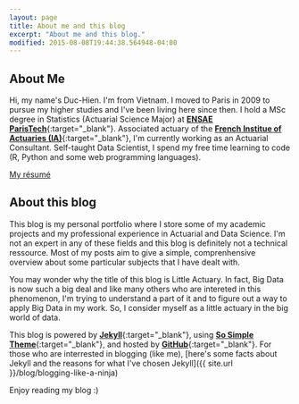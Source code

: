 ```yaml
---
layout: page
title: About me and this blog
excerpt: "About me and this blog."
modified: 2015-08-08T19:44:38.564948-04:00
---
```


## About Me

Hi, my name's Duc-Hien. I'm from Vietnam. I moved to Paris in 2009 to pursue my higher studies and I've been living here since then. I hold a MSc degree in Statistics (Actuarial Science Major) at [**ENSAE ParisTech**](http://www.ensae.fr){:target="_blank"}. Associated actuary of the [**French Institue of Actuaries (IA)**](http://www.institutdesactuaires.com){:target="_blank"}, I'm currently working as an Actuarial Consultant. Self-taught Data Scientist, I spend my free time learning to code (R, Python and some web programming languages).

<a markdown="0" href="{{ site.url }}/vitae" class="btn">My résumé</a>

## About this blog

This blog is my personal portfolio where I store some of my academic projects and my professional experience in Actuarial and Data Science. I'm not an expert in any of these fields and this blog is definitely not a technical ressource. Most of my posts aim to give a simple, comprenhensive overview about some particular subjects that I have dealt with. 

You may wonder why the title of this blog is Little Actuary. In fact, Big Data is now such a big deal and like many others who are intereted in this phenomenon, I'm trying to understand a part of it and to figure out a way to apply Big Data in my work. So, I consider myself as a little actuary in the big world of data.   

This blog is powered by [**Jekyll**](http://jekyllrb.com){:target="_blank"}, using [**So Simple Theme**](https://mademistakes.com/work/so-simple-jekyll-theme/){:target="_blank"}, and hosted by [**GitHub**](https://github.com){:target="_blank"}. For those who are interrested in blogging (like me), [here's some facts about Jekyll and the reasons for what I've chosen Jekyll]({{ site.url }}/blog/blogging-like-a-ninja)


Enjoy reading my blog :)



